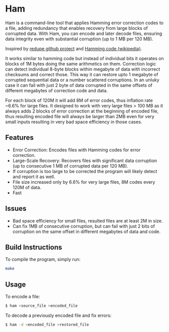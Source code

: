 Ham
===
Ham is a command-line tool that applies Hamming error correction codes to a file, adding redundancy that enables recovery from large blocks of corrupted data. With Ham, you can encode and later decode files, ensuring data integrity even with substantial corruption (up to 1 MB per 120 MB).

Inspired by [redupe github project](https://github.com/rescrv/redupe) and [Hamming code (wikipedia)](https://en.wikipedia.org/wiki/Hamming_code).

It works similar to hamming code but instead of individual bits it operates on blocks of 1M bytes doing the same arithmetics on them. Correction logic can detect individual 8-byte blocks within megabyte of data with incorrect checksums and correct those. This way it can restore upto 1 megabyte of corrupted sequential data or a number scattered corruptions. In an unluky case it can fail with just 2 byte of data corrupted in the same offsets of different megabytes of correction code and data. 

For each block of 120M it will add 8M of error codes, thus inflation rate ~6.6% for large files. It designed to work with very large files > 100 MB as it always adds 2 blocks of error correction at the beginning of encoded file, thus resulting encoded file will always be larger than 2MB even for very small inputs resulting in very bad space efficiency in those cases.

Features
--------
 * Error Correction: Encodes files with Hamming codes for error correction.
 * Large-Scale Recovery: Recovers files with significant data corruption (up to consecutive 1 MB of corrupted data per 120 MB).
 * If corruption is too large to be corrected the program will likely detect and report it as well.
 * File size increased only by 6.6% for very large files, 8M codes every 120M of data.
 * Fast

Issues
------
 * Bad space efficiency for small files, resulted files are at least 2M in size.
 * Can fix 1MB of consecutive corruption, but can fail with just 2 bits of corruption on the same offset in different megabytes of data and code.

Build Instructions
------------------
To compile the program, simply run:

```sh
make
```
Usage
-----
To encode a file:

```sh
$ ham <source_file >encoded_file
```
To decode a previously encoded file and fix errors:

```sh
$ ham -d <encoded_file >restored_file
```
